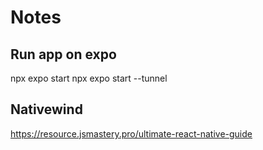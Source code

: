# Notes

## Run app on expo

npx expo start
npx expo start --tunnel

## Nativewind

https://resource.jsmastery.pro/ultimate-react-native-guide
